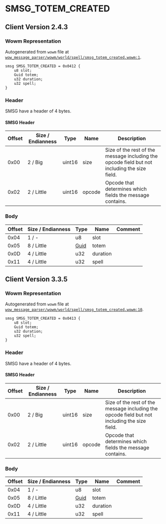 # SMSG_TOTEM_CREATED

## Client Version 2.4.3

### Wowm Representation

Autogenerated from `wowm` file at [`wow_message_parser/wowm/world/spell/smsg_totem_created.wowm:1`](https://github.com/gtker/wow_messages/tree/main/wow_message_parser/wowm/world/spell/smsg_totem_created.wowm#L1).
```rust,ignore
smsg SMSG_TOTEM_CREATED = 0x0412 {
    u8 slot;
    Guid totem;
    u32 duration;
    u32 spell;
}
```
### Header

SMSG have a header of 4 bytes.

#### SMSG Header

| Offset | Size / Endianness | Type   | Name   | Description |
| ------ | ----------------- | ------ | ------ | ----------- |
| 0x00   | 2 / Big           | uint16 | size   | Size of the rest of the message including the opcode field but not including the size field.|
| 0x02   | 2 / Little        | uint16 | opcode | Opcode that determines which fields the message contains.|

### Body

| Offset | Size / Endianness | Type | Name | Comment |
| ------ | ----------------- | ---- | ---- | ------- |
| 0x04 | 1 / - | u8 | slot |  |
| 0x05 | 8 / Little | [Guid](../types/packed-guid.md) | totem |  |
| 0x0D | 4 / Little | u32 | duration |  |
| 0x11 | 4 / Little | u32 | spell |  |

## Client Version 3.3.5

### Wowm Representation

Autogenerated from `wowm` file at [`wow_message_parser/wowm/world/spell/smsg_totem_created.wowm:10`](https://github.com/gtker/wow_messages/tree/main/wow_message_parser/wowm/world/spell/smsg_totem_created.wowm#L10).
```rust,ignore
smsg SMSG_TOTEM_CREATED = 0x0413 {
    u8 slot;
    Guid totem;
    u32 duration;
    u32 spell;
}
```
### Header

SMSG have a header of 4 bytes.

#### SMSG Header

| Offset | Size / Endianness | Type   | Name   | Description |
| ------ | ----------------- | ------ | ------ | ----------- |
| 0x00   | 2 / Big           | uint16 | size   | Size of the rest of the message including the opcode field but not including the size field.|
| 0x02   | 2 / Little        | uint16 | opcode | Opcode that determines which fields the message contains.|

### Body

| Offset | Size / Endianness | Type | Name | Comment |
| ------ | ----------------- | ---- | ---- | ------- |
| 0x04 | 1 / - | u8 | slot |  |
| 0x05 | 8 / Little | [Guid](../types/packed-guid.md) | totem |  |
| 0x0D | 4 / Little | u32 | duration |  |
| 0x11 | 4 / Little | u32 | spell |  |

